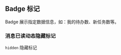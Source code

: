 <div class="demo-header">
<p class="overviewicon">
  <span class="wapi-form-badge"/>
</p>

## Badge 标记

<nova-uxlink widget-name="Badge"></nova-uxlink>

Badge 展示指定数据信息，如：我的待办数、新任务数等。

</div>

### 消息已读动态隐藏标记

`hidden` 隐藏标记

<demo-editor-mobilefirst link="badge/dynamic-hidden.vue"></demo-editor-mobilefirst>

<br />
